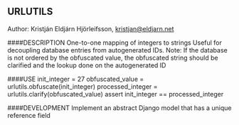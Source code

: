 URLUTILS
--------
Author: Kristján Eldjárn Hjörleifsson, kristjan@eldjarn.net


####DESCRIPTION
One-to-one mapping of integers to strings
Useful for decoupling database entries from autogenerated IDs.
Note:
  If the database is not ordered by the obfuscated value, the obfuscated
  string should be clarified and the lookup done on the autogenerated ID


####USE
    init_integer = 27
    obfuscated_value = urlutils.obfuscate(init_integer)
    processed_integer = urlutils.clarify(obfuscated_value)
    assert init_integer == processed_integer


####DEVELOPMENT
Implement an abstract Django model that has a unique reference field
